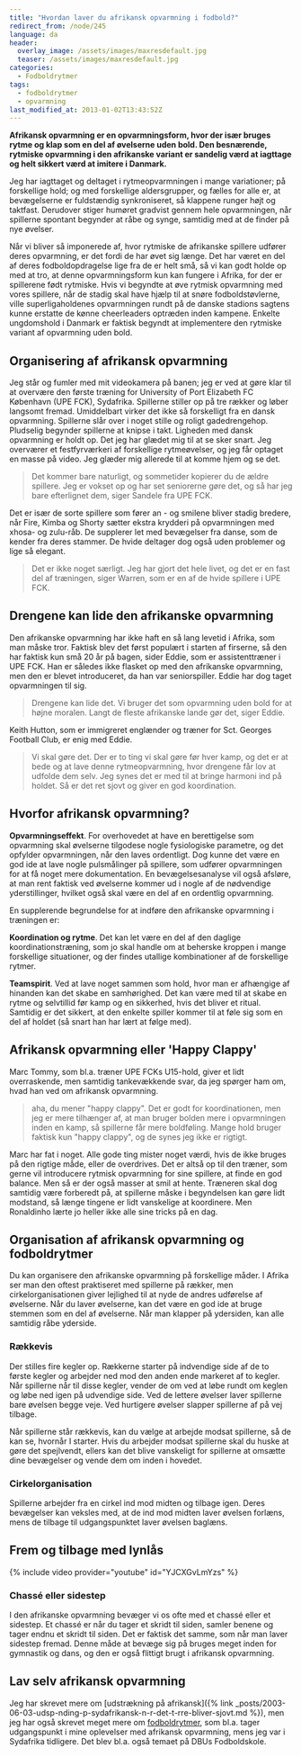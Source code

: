```yaml
---
title: "Hvordan laver du afrikansk opvarmning i fodbold?"
redirect_from: /node/245
language: da
header:
  overlay_image: /assets/images/maxresdefault.jpg
  teaser: /assets/images/maxresdefault.jpg
categories:
  - Fodboldrytmer
tags:
  - fodboldrytmer
  - opvarmning
last_modified_at: 2013-01-02T13:43:52Z
---
```


**Afrikansk opvarmning er en opvarmningsform, hvor der især bruges rytme og klap som en del af øvelserne uden bold. Den besnærende, rytmiske opvarmning i den afrikanske variant er sandelig værd at iagttage og helt sikkert værd at imitere i Danmark.**

Jeg har iagttaget og deltaget i rytmeopvarmningen i mange variationer; på forskellige hold; og med forskellige aldersgrupper, og fælles for alle er, at bevægelserne er fuldstændig synkroniseret, så klappene runger højt og taktfast. Derudover stiger humøret gradvist gennem hele opvarmningen, når spillerne spontant begynder at råbe og synge, samtidig med at de finder på nye øvelser.

Når vi bliver så imponerede af, hvor rytmiske de afrikanske spillere udfører deres opvarmning, er det fordi de har øvet sig længe. Det har været en del af deres fodboldopdragelse lige fra de er helt små, så vi kan godt holde op med at tro, at denne opvarmningsform kun kan fungere i Afrika, for der er spillerene født rytmiske. Hvis vi begyndte at øve rytmisk opvarmning med vores spillere, når de stadig skal have hjælp til at snøre fodboldstøvlerne, ville superligaholdenes opvarmningen rundt på de danske stadions sagtens kunne erstatte de kønne cheerleaders optræden inden kampene. Enkelte ungdomshold i Danmark er faktisk begyndt at implementere den rytmiske variant af opvarmning uden bold.

## Organisering af afrikansk opvarmning

Jeg står og fumler med mit videokamera på banen; jeg er ved at gøre klar til at overvære den første træning for University of Port Elizabeth FC København (UPE FCK), Sydafrika. Spillerne stiller op på tre rækker og løber langsomt fremad. Umiddelbart virker det ikke så forskelligt fra en dansk opvarmning. Spillerne slår over i noget stille og roligt gadedrengehop. Pludselig begynder spillerne at knipse i takt. Ligheden med dansk opvarmning er holdt op. Det jeg har glædet mig til at se sker snart. Jeg overværer et festfyrværkeri af forskellige rytmeøvelser, og jeg får optaget en masse på video. Jeg glæder mig allerede til at komme hjem og se det.

> Det kommer bare naturligt, og sommetider kopierer du de ældre spillere. Jeg er vokset op og har set seniorerne gøre det, og så har jeg bare efterlignet dem, siger Sandele fra UPE FCK.

Det er især de sorte spillere som fører an - og smilene bliver stadig bredere, når Fire, Kimba og Shorty sætter ekstra krydderi på opvarmningen med xhosa- og zulu-råb. De supplerer let med bevægelser fra danse, som de kender fra deres stammer. De hvide deltager dog også uden problemer og lige så elegant.

> Det er ikke noget særligt. Jeg har gjort det hele livet, og det er en fast del af træningen, siger Warren, som er en af de hvide spillere i UPE FCK.

## Drengene kan lide den afrikanske opvarmning

Den afrikanske opvarmning har ikke haft en så lang levetid i Afrika, som man måske tror. Faktisk blev det først populært i starten af firserne, så den har faktisk kun små 20 år på bagen, sider Eddie, som er assistenttræner i UPE FCK. Han er således ikke flasket op med den afrikanske opvarmning, men den er blevet introduceret, da han var seniorspiller. Eddie har dog taget opvarmningen til sig.

> Drengene kan lide det. Vi bruger det som opvarmning uden bold for at højne moralen. Langt de fleste afrikanske lande gør det, siger Eddie.

Keith Hutton, som er immigreret englænder og træner for Sct. Georges Football Club, er enig med Eddie.

> Vi skal gøre det. Der er to ting vi skal gøre før hver kamp, og det er at bede og at lave denne rytmeopvarmning, hvor drengene får lov at udfolde dem selv. Jeg synes det er med til at bringe harmoni ind på holdet. Så er det ret sjovt og giver en god koordination.

## Hvorfor afrikansk opvarmning?

**Opvarmningseffekt**. For overhovedet at have en berettigelse som opvarmning skal øvelserne tilgodese nogle fysiologiske parametre, og det opfylder opvarmningen, når den laves ordentligt. Dog kunne det være en god ide at lave nogle pulsmålinger på spillere, som udfører opvarmningen for at få noget mere dokumentation. En bevægelsesanalyse vil også afsløre, at man rent faktisk ved øvelserne kommer ud i nogle af de nødvendige yderstillinger, hvilket også skal være en del af en ordentlig opvarmning.

En supplerende begrundelse for at indføre den afrikanske opvarmning i træningen er:

**Koordination og rytme**. Det kan let være en del af den daglige koordinationstræning, som jo skal handle om at beherske kroppen i mange forskellige situationer, og der findes utallige kombinationer af de forskellige rytmer.

**Teamspirit**. Ved at lave noget sammen som hold, hvor man er afhængige af hinanden kan det skabe en samhørighed. Det kan være med til at skabe en rytme og selvtillid før kamp og en sikkerhed, hvis det bliver et ritual. Samtidig er det sikkert, at den enkelte spiller kommer til at føle sig som en del af holdet (så snart han har lært at følge med).

## Afrikansk opvarmning eller 'Happy Clappy'

Marc Tommy, som bl.a. træner UPE FCKs U15-hold, giver et lidt overraskende, men samtidig tankevækkende svar, da jeg spørger ham om, hvad han ved om afrikansk opvarmning.

> aha, du mener "happy clappy". Det er godt for koordinationen, men jeg er mere tilhænger af, at man bruger bolden mere i opvarmningen inden en kamp, så spillerne får mere boldføling. Mange hold bruger faktisk kun "happy clappy", og de synes jeg ikke er rigtigt.

Marc har fat i noget. Alle gode ting mister noget værdi, hvis de ikke bruges på den rigtige måde, eller de overdrives. Det er altså op til den træner, som gerne vil introducere rytmisk opvarmning for sine spillere, at finde en god balance. Men så er der også masser at smil at hente. Træneren skal dog samtidig være forberedt på, at spillerne måske i begyndelsen kan gøre lidt modstand, så længe tingene er lidt vanskelige at koordinere. Men Ronaldinho lærte jo heller ikke alle sine tricks på en dag.

## Organisation af afrikansk opvarmning og fodboldrytmer

Du kan organisere den afrikanske opvarmning på forskellige måder. I Afrika ser man
den oftest praktiseret med spillerne på rækker, men cirkelorganisationen giver
lejlighed til at nyde de andres udførelse af øvelserne.
Når du laver øvelserne, kan det være en god ide at bruge stemmen som en del af
øvelserne. Når man klapper på ydersiden, kan alle samtidig råbe yderside.

### Rækkevis

Der stilles fire kegler op. Rækkerne starter på indvendige side af de to første kegler
og arbejder ned mod den anden ende markeret af to kegler. Når spillerne når til disse
kegler, vender de om ved at løbe rundt om keglen og løbe ned igen på udvendige side.
Ved de lettere øvelser laver spillerne bare øvelsen begge veje. Ved hurtigere øvelser
slapper spillerne af på vej tilbage.

Når spillerne står rækkevis, kan du vælge at arbejde modsat spillerne, så de kan
se, hvornår I starter. Hvis du arbejder modsat spillerne skal du huske at gøre det
spejlvendt, ellers kan det blive vanskeligt for spillerne at omsætte dine bevægelser og
vende dem om inden i hovedet.

### Cirkelorganisation

Spillerne arbejder fra en cirkel ind mod midten og tilbage igen. Deres bevægelser
kan veksles med, at de ind mod midten laver øvelsen forlæns, mens de tilbage til
udgangspunktet laver øvelsen baglæns.

## Frem og tilbage med lynlås

{% include video provider="youtube" id="YJCXGvLmYzs" %}

### Chassé eller sidestep

I den afrikanske opvarmning bevæger vi os ofte med et chassé eller et sidestep. Et
chassé er når du tager et skridt til siden, samler benene og tager endnu et skridt til
siden. Det er faktisk det samme, som når man laver sidestep fremad. Denne måde at
bevæge sig på bruges meget inden for gymnastik og dans, og den er også flittigt brugt
i afrikansk opvarmning.

## Lav selv afrikansk opvarmning

Jeg har skrevet mere om [udstrækning på afrikansk]({% link _posts/2003-06-03-udsp-nding-p-sydafrikansk-n-r-det-t-rre-bliver-sjovt.md %}), men jeg har også skrevet meget mere om [fodboldrytmer](/fodboldrytmer/), som bl.a. tager udgangspunkt i mine oplevelser med afrikansk opvarmning, mens jeg var i Sydafrika tidligere. Det blev bl.a. også temaet på DBUs Fodboldskole.
